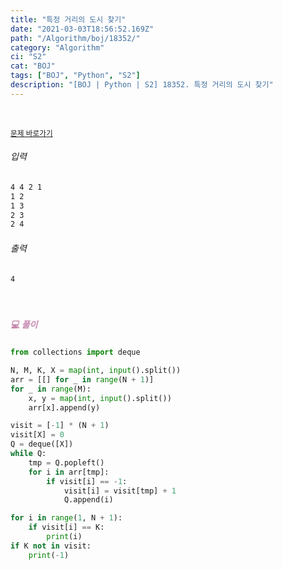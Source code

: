 ```yaml
---
title: "특정 거리의 도시 찾기"
date: "2021-03-03T18:56:52.169Z"
path: "/Algorithm/boj/18352/"
category: "Algorithm"
ci: "S2"
cat: "BOJ"
tags: ["BOJ", "Python", "S2"]
description: "[BOJ | Python | S2] 18352. 특정 거리의 도시 찾기"
---
```


<br />

<a href="https://www.acmicpc.net/problem/18352"><small>문제 바로가기</small></a>

###### 입력

```sh
4 4 2 1
1 2
1 3
2 3
2 4
```

###### 출력

```sh
4
```

<br />

##### <h5 style="color:#C587AE;">💻 풀이</h5>

```python
from collections import deque

N, M, K, X = map(int, input().split())
arr = [[] for _ in range(N + 1)]
for _ in range(M):
    x, y = map(int, input().split())
    arr[x].append(y)

visit = [-1] * (N + 1)
visit[X] = 0
Q = deque([X])
while Q:
    tmp = Q.popleft()
    for i in arr[tmp]:
        if visit[i] == -1:
            visit[i] = visit[tmp] + 1
            Q.append(i)

for i in range(1, N + 1):
    if visit[i] == K:
        print(i)
if K not in visit:
    print(-1)
```



